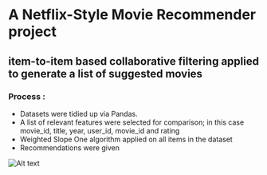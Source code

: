 A Netflix-Style Movie Recommender project 
==================
item-to-item based collaborative filtering applied to generate a list of suggested movies 
----------------------------

### Process :
- Datasets were tidied up via Pandas.
- A list of relevant features were selected for comparison; in this case movie_id, title, year, user_id, movie_id and rating
- Weighted Slope One algorithm applied on all items in the dataset 
- Recommendations were given


![Alt text](/../screens/term.png?raw=true "screen1")
